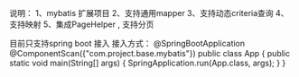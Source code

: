 说明：
1、mybatis 扩展项目
2、支持通用mapper
3、支持动态criteria查询
4、支持映射
5、集成PageHelper , 支持分页

目前只支持spring boot 接入
接入方式：
    @SpringBootApplication
    @ComponentScan({"com.project.base.mybatis"})
    public class App {
        public static void main(String[] args) {
            SpringApplication.run(App.class, args);
        }
    }